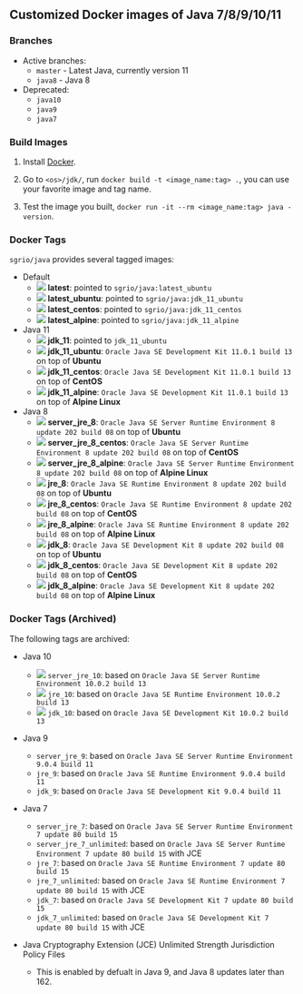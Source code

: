 ## Customized Docker images of Java 7/8/9/10/11

### Branches

* Active branches:
  * `master` - Latest Java, currently version 11
  * `java8` - Java 8
* Deprecated:
  * `java10`
  * `java9`
  * `java7`

### Build Images

1. Install [Docker](https://www.docker.com/).

2. Go to `<os>/jdk/`, run `docker build -t <image_name:tag> .`, you can use your favorite image and tag name.

3. Test the image you built, `docker run -it --rm <image_name:tag> java -version`.

### Docker Tags

`sgrio/java` provides several tagged images:

* Default
  * [![](https://images.microbadger.com/badges/image/sgrio/java.svg)](https://microbadger.com/images/sgrio/java) **latest**: pointed to `sgrio/java:latest_ubuntu`
  * [![](https://images.microbadger.com/badges/image/sgrio/java:latest_ubuntu.svg)](https://microbadger.com/images/sgrio/java:latest_ubuntu) **latest_ubuntu**: pointed to `sgrio/java:jdk_11_ubuntu`
  * [![](https://images.microbadger.com/badges/image/sgrio/java:latest_centos.svg)](https://microbadger.com/images/sgrio/java:latest_centos) **latest_centos**: pointed to `sgrio/java:jdk_11_centos`
  * [![](https://images.microbadger.com/badges/image/sgrio/java:latest_alpine.svg)](https://microbadger.com/images/sgrio/java:latest_alpine) **latest_alpine**: pointed to `sgrio/java:jdk_11_alpine`
* Java 11
  * [![](https://images.microbadger.com/badges/image/sgrio/java:jdk_11.svg)](https://microbadger.com/images/sgrio/java:jdk_11) **jdk_11**: pointed to `jdk_11_ubuntu`
  * [![](https://images.microbadger.com/badges/image/sgrio/java:jdk_11_ubuntu.svg)](https://microbadger.com/images/sgrio/java:jdk_11_ubuntu) **jdk_11_ubuntu**: `Oracle Java SE Development Kit 11.0.1 build 13` on top of **Ubuntu**
  * [![](https://images.microbadger.com/badges/image/sgrio/java:jdk_11_centos.svg)](https://microbadger.com/images/sgrio/java:jdk_11_centos) **jdk_11_centos**: `Oracle Java SE Development Kit 11.0.1 build 13` on top of **CentOS**
  * [![](https://images.microbadger.com/badges/image/sgrio/java:jdk_11_alpine.svg)](https://microbadger.com/images/sgrio/java:jdk_11_alpine) **jdk_11_alpine**: `Oracle Java SE Development Kit 11.0.1 build 13` on top of **Alpine Linux**
* Java 8
  * [![](https://images.microbadger.com/badges/image/sgrio/java:server_jre_8.svg)](https://microbadger.com/images/sgrio/java:server_jre_8) **server_jre_8**: `Oracle Java SE Server Runtime Environment 8 update 202 build 08` on top of **Ubuntu**
  * [![](https://images.microbadger.com/badges/image/sgrio/java:server_jre_8_centos.svg)](https://microbadger.com/images/sgrio/java:server_jre_8_centos) **server_jre_8_centos**: `Oracle Java SE Server Runtime Environment 8 update 202 build 08` on top of **CentOS**
  * [![](https://images.microbadger.com/badges/image/sgrio/java:server_jre_8_alpine.svg)](https://microbadger.com/images/sgrio/java:server_jre_8_alpine) **server_jre_8_alpine**: `Oracle Java SE Server Runtime Environment 8 update 202 build 08` on top of **Alpine Linux**
  * [![](https://images.microbadger.com/badges/image/sgrio/java:jre_8.svg)](https://microbadger.com/images/sgrio/java:jre_8) **jre_8**: `Oracle Java SE Runtime Environment 8 update 202 build 08` on top of **Ubuntu**
  * [![](https://images.microbadger.com/badges/image/sgrio/java:jre_8_centos.svg)](https://microbadger.com/images/sgrio/java:jre_8_centos) **jre_8_centos**: `Oracle Java SE Runtime Environment 8 update 202 build 08` on top of **CentOS**
  * [![](https://images.microbadger.com/badges/image/sgrio/java:jre_8_alpine.svg)](https://microbadger.com/images/sgrio/java:jre_8_alpine) **jre_8_alpine**: `Oracle Java SE Runtime Environment 8 update 202 build 08` on top of **Alpine Linux**
  * [![](https://images.microbadger.com/badges/image/sgrio/java:jdk_8.svg)](https://microbadger.com/images/sgrio/java:jdk_8) **jdk_8**: `Oracle Java SE Development Kit 8 update 202 build 08` on top of **Ubuntu**
  * [![](https://images.microbadger.com/badges/image/sgrio/java:jdk_8_centos.svg)](https://microbadger.com/images/sgrio/java:jdk_8_centos) **jdk_8_centos**: `Oracle Java SE Development Kit 8 update 202 build 08` on top of **CentOS**
  * [![](https://images.microbadger.com/badges/image/sgrio/java:jdk_8_alpine.svg)](https://microbadger.com/images/sgrio/java:jdk_8_alpine) **jdk_8_alpine**: `Oracle Java SE Development Kit 8 update 202 build 08` on top of **Alpine Linux**

### Docker Tags (Archived)

The following tags are archived:

* Java 10
  * [![](https://images.microbadger.com/badges/image/sgrio/java:server_jre_10.svg)](https://microbadger.com/images/sgrio/java:server_jre_10) `server_jre_10`: based on `Oracle Java SE Server Runtime Environment 10.0.2 build 13`
  * [![](https://images.microbadger.com/badges/image/sgrio/java:jre_10.svg)](https://microbadger.com/images/sgrio/java:jre_10) `jre_10`: based on `Oracle Java SE Runtime Environment 10.0.2 build 13`
  * [![](https://images.microbadger.com/badges/image/sgrio/java:jdk_10.svg)](https://microbadger.com/images/sgrio/java:jdk_10) `jdk_10`: based on `Oracle Java SE Development Kit 10.0.2 build 13`
* Java 9
  * `server_jre_9`: based on `Oracle Java SE Server Runtime Environment 9.0.4 build 11`
  * `jre_9`: based on `Oracle Java SE Runtime Environment 9.0.4 build 11`
  * `jdk_9`: based on `Oracle Java SE Development Kit 9.0.4 build 11`
* Java 7
  * `server_jre_7`: based on `Oracle Java SE Server Runtime Environment 7 update 80 build 15`
  * `server_jre_7_unlimited`: based on `Oracle Java SE Server Runtime Environment 7 update 80 build 15` with JCE
  * `jre_7`: based on `Oracle Java SE Runtime Environment 7 update 80 build 15`
  * `jre_7_unlimited`: based on `Oracle Java SE Runtime Environment 7 update 80 build 15` with JCE
  * `jdk_7`: based on `Oracle Java SE Development Kit 7 update 80 build 15`
  * `jdk_7_unlimited`: based on `Oracle Java SE Development Kit 7 update 80 build 15` with JCE

* Java Cryptography Extension (JCE) Unlimited Strength Jurisdiction Policy Files
  * This is enabled by defualt in Java 9, and Java 8 updates later than 162.

